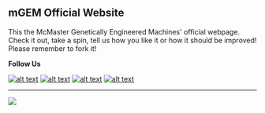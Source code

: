 ## mGEM Official Website
This the McMaster Genetically Engineered Machines' official webpage. Check it out, take a spin, tell us how you like it or how it should be improved! Please remember to fork it!

**Follow Us**

[![alt text][2]][1] [![alt text][4]][3] [![alt text][6]][5] [![alt text][8]][7]

  [1]: http://www.facebook.com/igemmcmaster
  [2]: http://i.imgur.com/C0XACSE.png (/igemmcmaster)
  [3]: http://www.twitter.com/iGEM_McMaster
  [4]: http://i.imgur.com/iOneOAr.png (@iGEM_McMaster)
  [5]: http://www.instagram.com/igemmcmaster
  [6]: http://i.imgur.com/QPUcyxZ.png (@igemmcmaster)
  [7]: http://www.github.com/mgem
  [8]: http://i.imgur.com/NvLIVfL.png (@mgem)

----------
![](http://i.imgur.com/KNaXLMX.png)